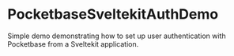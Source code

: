 # PocketbaseSveltekitAuthDemo

Simple demo demonstrating how to set up user authentication with Pocketbase from a Sveltekit application.
